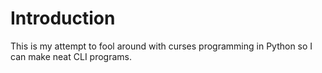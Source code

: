 # Introduction #

This is my attempt to fool around with curses programming in Python so I can make neat CLI programs.


